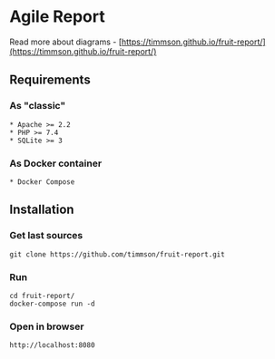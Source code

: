 # Agile Report

Read more about diagrams - [https://timmson.github.io/fruit-report/](https://timmson.github.io/fruit-report/)

## Requirements

### As "classic"
    * Apache >= 2.2
    * PHP >= 7.4
    * SQLite >= 3

### As Docker container
    * Docker Compose

## Installation

### Get last sources
```
git clone https://github.com/timmson/fruit-report.git 
```

### Run
```
cd fruit-report/
docker-compose run -d
```

### Open in browser
```
http://localhost:8080
```